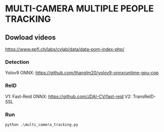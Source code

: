# MULTI-CAMERA MULTIPLE PEOPLE TRACKING

##  Dowload videos
https://www.epfl.ch/labs/cvlab/data/data-pom-index-php/

### Detection
Yolov9 ONNX: https://github.com/thanglm20/yolov9-onnxruntime-gpu-cpp

### ReID
V1: Fast-Reid ONNX: https://github.com/JDAI-CV/fast-reid
V2: TransReID-SSL

### Run
```
python .\multi_camera_tracking.py
```
